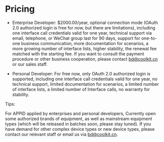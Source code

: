 <!--
 * @Author: Carl
 * @Date: 2020-10-30 15:08:40
 * @LastEditors: Carl
 * @LastEditTime: 2021-12-16 10:06:02
-->

# Pricing

- Enterprise Developer: $2000.00/year, optional connection mode (OAuth 2.0 authorized login is free for now, but there are limitations), including one interface call credentials valid for one year, technical support via email, telephone, or WeChat group last for 90 days, support for one-to-one business communication, more documentation for scenarios, a more growing number of interface lists, higher stability, the renewal fee matched with the starting fee. If you want to consult the payment procedure or other business cooperation, please contact bd@coolkit.cn or our sales staff.

- Personal Developer: For free now, only OAuth 2.0 authorized login is supported, including one interface call credentials valid for one year, no technical support, limited documentation for scenarios, a limited number of interface lists, a limited number of Interface calls, no warranty for stability.

Tips:

For APPID applied by enterprises and personal developers, Currently open some authorized brands of equipment, as well as mainstream equipment types (which will be released in batches soon, please stay tuned). If you have demand for other complex device types or new device types, please contact our relevant staff or email us via [bd@coolkit.cn](mailto:bd@coolkit.cn).
